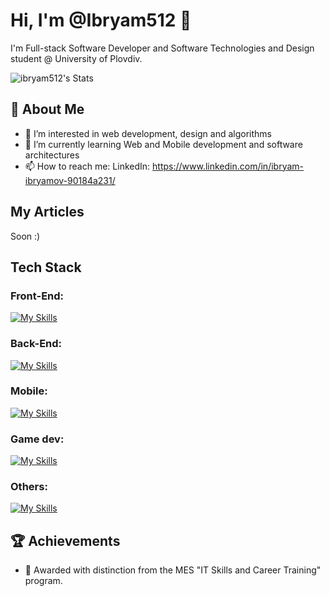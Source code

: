 # Hi, I'm @Ibryam512 👋

I'm Full-stack Software Developer and Software Technologies and Design student @ University of Plovdiv.

![ibryam512's Stats](https://github-readme-stats.vercel.app/api?username=ibryam512&theme=vue-dark&show_icons=true&hide_border=true&count_private=true)

## 🚀 About Me

- 👀 I’m interested in web development, design and algorithms
- 🌱 I’m currently learning Web and Mobile development and software architectures
- 📫 How to reach me:
  LinkedIn: https://www.linkedin.com/in/ibryam-ibryamov-90184a231/

## My Articles
Soon :)


## Tech Stack

### Front-End:
[![My Skills](https://skillicons.dev/icons?i=html,css,scss,js,react,angular)](https://skillicons.dev)

### Back-End:
[![My Skills](https://skillicons.dev/icons?i=net,spring,go,mysql,postgres)](https://skillicons.dev)

### Mobile:
[![My Skills](https://skillicons.dev/icons?i=net,java,kotlin,androidstudio)](https://skillicons.dev)

### Game dev:
[![My Skills](https://skillicons.dev/icons?i=godot,unity,unreal)](https://skillicons.dev)

### Others:
[![My Skills](https://skillicons.dev/icons?i=azure,arduino,docker)](https://skillicons.dev)



## 🏆 Achievements

- 🌟 Аwarded with distinction from the MES "IT Skills and Career Training" program.
